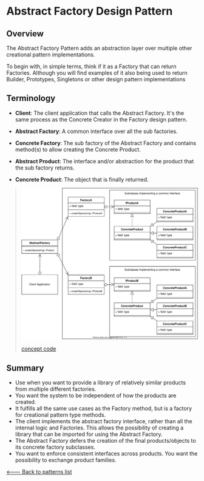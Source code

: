 # Abstract Factory Design Pattern

## Overview

The Abstract Factory Pattern adds an abstraction layer over multiple other creational pattern implementations.

To begin with, in simple terms, think if it as a Factory that can return Factories. Although you will find examples of it also being used to return Builder, Prototypes, Singletons or other design pattern implementations

## Terminology

* **Client**: The client application that calls the Abstract Factory. It's the same process as the Concrete Creator in the Factory design pattern.

* **Abstract Factory**: A common interface over all the sub factories.

* **Concrete Factory**: The sub factory of the Abstract Factory and contains method(s) to allow creating the Concrete Product.

* **Abstract Product**: The interface and/or abstraction for the product that the sub factory returns.

* **Concrete Product**: The object that is finally returned.

> ![UML Diagram](./UML.svg)
>
> [concept code](./concept.ts)

## Summary

* Use when you want to provide a library of relatively similar products from multiple different factories.
* You want the system to be independent of how the products are created.
* It fulfills all the same use cases as the Factory method, but is a factory for creational pattern type methods.
* The client implements the abstract factory interface, rather than all the internal logic and Factories. This allows the possibility of creating a library that can be imported for using the Abstract Factory.
* The Abstract Factory defers the creation of the final products/objects to its concrete factory subclasses.
* You want to enforce consistent interfaces across products.
You want the possibility to exchange product families.

[<--- Back to patterns list](../../patterns.md)
